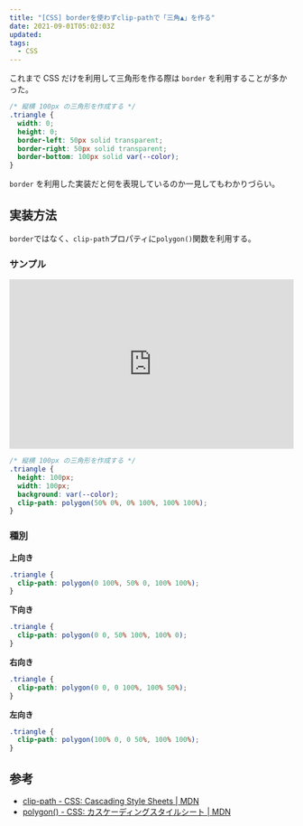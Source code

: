 ```yaml
---
title: "[CSS] borderを使わずclip-pathで「三角▲」を作る"
date: 2021-09-01T05:02:03Z
updated:
tags:
  - CSS
---
```


これまで CSS だけを利用して三角形を作る際は `border` を利用することが多かった。

```css
/* 縦横 100px の三角形を作成する */
.triangle {
  width: 0;
  height: 0;
  border-left: 50px solid transparent;
  border-right: 50px solid transparent;
  border-bottom: 100px solid var(--color);
}
```

`border` を利用した実装だと何を表現しているのか一見してもわかりづらい。

## 実装方法

`border`ではなく、`clip-path`プロパティに`polygon()`関数を利用する。

### サンプル

<iframe height="300" style="width: 100%;" scrolling="no" title="Old &amp; New CSS Triangles" src="https://codepen.io/hiro0218/embed/eYWKPGG?default-tab=result" frameborder="no" loading="lazy" allowtransparency="true" allowfullscreen="true">
  See the Pen <a href="https://codepen.io/hiro0218/pen/eYWKPGG">
  Old &amp; New CSS Triangles</a> by hiro (<a href="https://codepen.io/hiro0218">@hiro0218</a>)
  on <a href="https://codepen.io">CodePen</a>.
</iframe>

```css
/* 縦横 100px の三角形を作成する */
.triangle {
  height: 100px;
  width: 100px;
  background: var(--color);
  clip-path: polygon(50% 0%, 0% 100%, 100% 100%);
}
```

### 種別

**上向き**

```css
.triangle {
  clip-path: polygon(0 100%, 50% 0, 100% 100%);
}
```

**下向き**

```css
.triangle {
  clip-path: polygon(0 0, 50% 100%, 100% 0);
}
```

**右向き**

```css
.triangle {
  clip-path: polygon(0 0, 0 100%, 100% 50%);
}
```

**左向き**

```css
.triangle {
  clip-path: polygon(100% 0, 0 50%, 100% 100%);
}
```

## 参考

- [clip-path - CSS: Cascading Style Sheets | MDN](https://developer.mozilla.org/en-US/docs/Web/CSS/clip-path)
- [polygon() - CSS: カスケーディングスタイルシート | MDN](https://developer.mozilla.org/ja/docs/Web/CSS/basic-shape/polygon)
